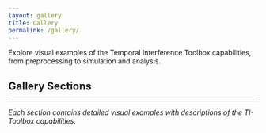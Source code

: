 ```yaml
---
layout: gallery
title: Gallery
permalink: /gallery/
---
```


Explore visual examples of the Temporal Interference Toolbox capabilities, from preprocessing to simulation and analysis.

## Gallery Sections


---

*Each section contains detailed visual examples with descriptions of the TI-Toolbox capabilities.* 